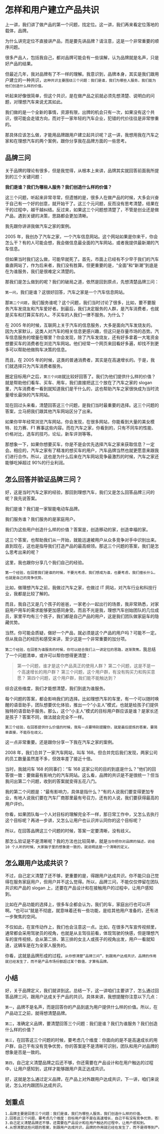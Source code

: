 # 怎样和用户建立产品共识

上一讲，我们讲了做产品的第一个问题，找定位。这一讲，我们再来看定位落地的载体，品牌。

为什么讲完定位不直接讲产品，而是要先讲品牌？请注意，这是一个非常重要的顺序问题。

很多产品人，包括我自己，都对品牌可能会有一些误解，认为品牌就是名声，只是好产品的结果。

但最近几年，我对品牌有了不一样的理解。我意识到，品牌本身，其实是我们跟用户建立的一种共识，`这种共识主要围绕三个问题：我们是谁，我们为哪些人服务，我们能为他们创造什么样的价值。`

听起来好像很简单，但这个共识，是在做产品之前就必须先想清楚、说明白的问题，对理想汽车来说尤其如此。

我们做的是一个全新的事情，资源有限，出牌的机会只有一次，如果没有这个共识，很可能会走错方向，而对于一家年轻的汽车企业，犯错的代价往往是非常惨重的。

那具体应该怎么做，才能用品牌跟用户建立起共识呢？这一讲，我想用我在汽车之家和在理想汽车的两个案例，跟你分享我在品牌方面的一些思考。

## 品牌三问

关于品牌的理论有很多，但是我觉得，从根本上来讲，品牌其实就回答前面我所提到的三个关键问题：

**我们是谁？我们为哪些人服务？我们创造什么样的价值？**

这三个问题，听起来非常寻常，但遗憾的是，很多人在做产品的时候，大多会兴奋于自己有一个好的创意，就开始干了。这三个元问题，反而没有思考清楚，结果在干的过程中，越干越纠结。反过来，如果这三个问题想清楚了，不管是创业还是做产品，遇到关键的决策，思路都会更加清晰。

我先跟你讲讲我做汽车之家的案例。

2005 年，我创办了汽车之家，一个汽车信息网站。这个网站如果是你来干，你会怎么干？有的人可能会想，我会做信息最全面的汽车网站，或者我提供最新潮的汽车信息。

但如果当时我们这么做，可能早就死了。首先，市面上已经有不少早于我们的汽车垂直网站了，作为后来者，我们没有胜算。但更重要的是，“全面”和“新潮”到底是在为谁服务，我们是很难定义清楚的。

那我们是怎么做到的呢？我们的破局之道，依然是回到原点，先想清楚品牌三问：

`第一问`，我们是谁？这很好回答，汽车之家是一个汽车信息网站。

那`第二个问题`，我们服务谁呢？这个问题，我们当时讨论了很多，比如，要不要服务汽车发烧友和汽车爱好者。到最后，我们决定服务的人群，是汽车消费者，也就是买车和打算买车的人。不买车的人我们一律不服务。为什么？

在 2005 年的时候，互联网上关于汽车的信息服务，大多是面向汽车发烧友的。因为大家默认，这类人对汽车的相关信息更感兴趣，但这只是存量市场的态势。汽车信息服务的增量在哪里？你会发现，除了汽车发烧友，还有好多拿着一大笔资金想要买车的消费者在浏览汽车网站。他们经常一个网页来回看好多遍，却找不到更多可以帮助他做购车决策的信息。

而且，在 2005 年的时候，这类的普通消费者，其实是在高速增长的。于是，我们就选择只为汽车消费者服务。

圈定目标用户之后，`第三个问题`就比较好回答了。我们为他们提供什么样的价值？就是帮助他们看车、买车、用车，我们直接把这三个放在了汽车之家的 slogan 里，汽车消费者一看到就知道我们是干什么的，这也帮助汽车之家很快成为当时流量增长最快的汽车网站。

现在回过头来看，清楚回答这三个问题，是我们当时最重要的选择。这三个问题的答案，立马把我们跟其他汽车网站区分了出来。

如果你早年经常浏览汽车网站，你会发现，在很多网站，你能看到大量的美女模特、拉力赛、F1 赛事这些内容。而在汽车之家，你看到的，只有不同车的性能、价格对比，选车的技巧，论坛，新车评测等等。

那想象一下，如果你想要买车，你是不是会优先选择汽车之家来获取信息？一定会。相应的，汽车之家有了精准的想买车的用户，汽车品牌当然也就更愿意来跟我们进行合作。所以，这也是为什么后来在汽车网站竞争最激烈的时候，汽车之家还能够吃掉超过 90%的行业利润。

## 怎么回答并验证品牌三问？

好，这是当时汽车之家的经验，那回到理想汽车，我们又是怎么回答品牌三问的呢？我先说答案。

我们是谁？我们是一家智能电动车品牌。

我们服务谁？我们服务的是家庭用户。

我们为这些用户创造什么样的价值？答案是，创造移动的家，创造幸福的家。

这三个答案，也帮助我们从一开始，就能迅速被用户从众多竞争对手中识别出来。直到现在，这也是指导我们打造产品的最高纲领。那这三个问题的答案，我们是怎么思考出来的呢？

这里，我也跟你分享几个我们自己的经验。

`第一个经验，在回答我们是谁的时候，不要光考虑，我们想成为谁，也要考虑，我们擅长什么，也就是自己的竞争优势。`

比如，做理想汽车之前，我做过汽车之家，也做过 IT 网站，对汽车行业和科技行业，我都是比较了解的。

而且，我自己又是几个孩子的爸爸，一家老小一起出行的场景，我非常熟悉，对家庭用户用车的需求能够更加感同身受。而且不光是我，理想汽车创始团队的几位成员，家里平均有三个孩子，我们都是自己产品的用户，这是我们团队做家庭车的隐藏优势。

当然，你可能会质疑，做好一个产品，就必须是这个产品的用户吗？可能不一定。但从我自己的经历和感受来讲，至少这是一个非常重要的加分项。

`第二个经验，在回答为谁服务的时候，你可以结合我们上一讲定位的思路，逐渐聚焦。`我总结了一个问题清单，或许可以帮你想得更清楚：

> 第一个问题，谁才是这个产品真正的使用人群？
> 第二个问题，这是不是一个高速增长的用户群？
> 第三个问题，这个用户群，有没有购买力和购买意愿？
> 第四个问题，这个用户群，我们能不能触达到？

综合这些维度，我们才能想清楚，我们到底为谁服务。

每个问题的答案，都会影响我们的选择。比如理想汽车的车里，有一个可以随时唤醒的语音助手，团队想要优化体验，推出一个“小主人”模式，也就是给孩子们提供独特的语音助手服务。那么，这个“小主人”模式的目标用户群应该是谁？是家长还是孩子？答案不同，做法就会完全不一样。

`第三个经验，在回答提供什么价值的时候，我有一点要特别提醒你，就是最后提炼的答案，要简单直接，不能存在歧义。`

这一点非常重要。还是跟你分享一下我在汽车之家的案例。

2008 年，我们合并了一家汽车网站，叫车 168。但合并完后我们发现，两家公司的员工数量虽然差不多，但效率差了接近十倍。

当时，我就问车 168 的同事们：“车 168 这家公司的目的到底是什么？”他们的回答很一致：要做最有影响力的汽车网站。这么看，品牌的共识是不是很统一？但当我问出第二个问题，收到的答案就变得五花八门。

我的第二个问题是：“最有影响力，具体是指什么？”有的人说我们要变得更加专业，有地人说我们要在汽车厂商那里最有号召力，还有的人说，我们要获得最高的用户评价。

你看，如果团队每一个人对目标的理解完全不一样，那日常工作中，又怎么去执行这个目标呢？再进一步讲，又怎么让用户也认识并认同你的这个目标呢？

所以，在回答品牌这三个问题的时候，答案一定要清晰，没有歧义。

那怎么验证是不是清晰呢？我的方法也比较简单，就是`当你把你对品牌的描述，说给 10 个人听的时候，大家脑子里的想象是一致的，就说明这是一个清晰的定义。`

## 怎么跟用户达成共识？

不过，自己定义清楚了还不够，更重要的是，得跟用户达成共识。你不能只自己觉得在服务家庭用户，但用户并不这么觉得。所以，品牌三问，不能仅仅停留在团队共识和产品的 slogan 上，还要在产品设计和在接触用户的过程中，让用户感知到。

比如在产品功能的选择上，很多车企都会认为，我们的车，家庭出行也可以开啊。“也可以”就是不彻底，就意味着还有一些功能，是给其他用户准备的，还有进一步聚焦的空间。

不仅如此，在宣传动作上，我们也会注意这一点。比如，在很多汽车宣传视频里，通常都会采用驾驶员的视角，也就是从主驾往前看，体现驾驶的快感，但是理想汽车的宣传视频，会从第二排、第三排的女主人或孩子的视角出发，用户一看就知道，这辆车是在为全家人服务的。

你看，这就是品牌形成的过程。`从你想清楚“品牌三问”，到跟用户达成共识，品牌的作用就已经发生了，而不是产品市场份额超过某个数值，才算有品牌。`

## 小结

好，关于品牌定义，我们就讲到这。总结一下，这一讲咱们主要讲了，怎么通过回答品牌三问，跟用户达成关于产品的共识。具体来讲，我想提醒你注意以下几点：

`第一`，品牌不是名声，而是回答你的产品到底为用户提供什么样的价值。所以，在产品动工之前，就得想清楚品牌。

`第二`，准确定义品牌，要清楚回答三个问题：我们是谁？我们为谁服务？我们创造什么样的价值？

`第三`，在回答这三个问题的时候，要考虑几个维度：你面向的是不是高速成长的用户群，自己干有没有竞争优势，你的答案是不是清晰可识别，团队和用户对品牌的想象是否是一致的。

`第四`，自己定义清楚品牌之后还不够，你还需要在产品设计和在用户触达的过程中，让用户感知到，这样才能够跟用户真正达成共识。

好，这就是怎么通过定义品牌，在产品上对外跟用户达成共识，下一讲，咱们来说说，怎么对内跟团队达成共识。

## 划重点

```html
1.品牌主要是回答三个问题：我们是谁，我们为哪些人服务，我们创造什么样的价值。
2.回答这三个问题，要考虑几个维度：目标用户是不是在高速增长，自己干有没有竞争优势，答案是不是清晰可识别。
3.自己定义清楚品牌还不够，还需要在产品设计和在用户触达的过程中，让用户感知到。
4.从想清楚这些问题的答案，到跟用户达成共识，品牌的作用就已经在发生了，而不是得等到产品市场份额超过某个数值。
```
